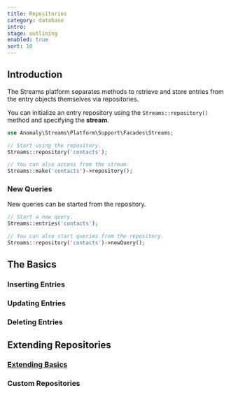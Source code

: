 ```yaml
---
title: Repositories
category: database
intro: 
stage: outlining
enabled: true
sort: 10
---
```


## Introduction

The Streams platform separates methods to retrieve and store entries from the entry objects themselves via repositories.

You can initialize an entry repository using the `Streams::repository()` method and specifying the **stream**.

```php
use Anomaly\Streams\Platform\Support\Facades\Streams;

// Start using the repository.
Streams::repository('contacts');

// You can also access from the stream.
Streams::make('contacts')->repository();
```

### New Queries

New queries can be started from the repository.

```php
// Start a new query.
Streams::entries('contacts');

// You can also start queries from the repository.
Streams::repository('contacts')->newQuery();
```

## The Basics
### Inserting Entries
### Updating Entries
### Deleting Entries
## Extending Repositories
### [Extending Basics](extending)
### Custom Repositories
